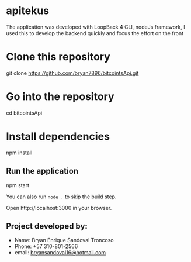 # apitekus

The application was developed with LoopBack 4 CLI, nodeJs framework, I used this to develop the backend quickly and focus the effort on the front

# Clone this repository
git clone https://github.com/bryan7896/bitcointsApi.git
# Go into the repository
cd bitcointsApi
# Install dependencies
npm install
## Run the application
npm start

You can also run `node .` to skip the build step.

Open http://localhost:3000 in your browser.

## Project developed by:
- Name: Bryan Enrique Sandoval Troncoso
- Phone: +57 310-801-2566
- email: bryansandoval16@hotmail.com

